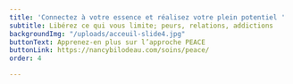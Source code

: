 ```yaml
---
title: 'Connectez à votre essence et réalisez votre plein potentiel '
subtitle: Libérez ce qui vous limite; peurs, relations, addictions
backgroundImg: "/uploads/acceuil-slide4.jpg"
buttonText: Apprenez-en plus sur l’approche PEACE
buttonLink: https://nancybilodeau.com/soins/peace/
order: 4

---
```

